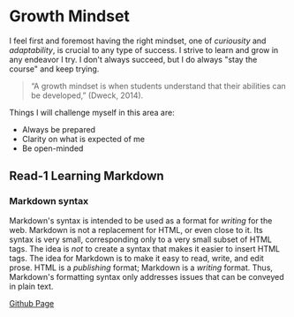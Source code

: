 # Growth Mindset

I feel first and foremost having the right mindset, one of *curiousity* and *adaptability*, is crucial to any type of success. I strive to learn and grow in any endeavor I try. I don't always succeed, but I do always "stay the course" and keep trying.

> “A growth mindset is when students understand that their abilities can be developed,” (Dweck, 2014).

Things I will challenge myself in this area are:

* Always be prepared
* Clarity on what is expected of me
* Be open-minded

## Read-1 Learning Markdown

### Markdown syntax

Markdown's syntax is intended to be used as a format for *writing* for the web.
Markdown is not a replacement for HTML, or even close to it. Its syntax is very small, corresponding only to a very small subset of HTML tags. The idea is
*not* to create a syntax that makes it easier to insert HTML tags. The idea for Markdown is to make it
easy to read, write, and edit prose. HTML is a *publishing* format; Markdown is a *writing* format. Thus, Markdown's formatting syntax only addresses issues
that can be conveyed in plain text.

[Github Page](https://mattman206.github.io/reading-notes-102d40/)
